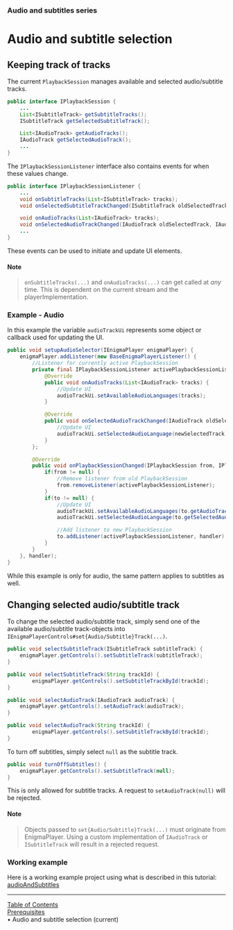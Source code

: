 ### Audio and subtitles series
# Audio and subtitle selection
## Keeping track of tracks

The current `PlaybackSession` manages available and selected audio/subtitle tracks.

```java
public interface IPlaybackSession {
    ...
    List<ISubtitleTrack> getSubtitleTracks();
    ISubtitleTrack getSelectedSubtitleTrack();

    List<IAudioTrack> getAudioTracks();
    IAudioTrack getSelectedAudioTrack();
    ...
}
```

The `IPlaybackSessionListener` interface also contains events for when these values change.

```java
public interface IPlaybackSessionListener {
    ...
    void onSubtitleTracks(List<ISubtitleTrack> tracks);
    void onSelectedSubtitleTrackChanged(ISubtitleTrack oldSelectedTrack, ISubtitleTrack newSelectedTrack);

    void onAudioTracks(List<IAudioTrack> tracks);
    void onSelectedAudioTrackChanged(IAudioTrack oldSelectedTrack, IAudioTrack newSelectedTrack);
    ...
}
```

These events can be used to initiate and update UI elements.

#### Note
> `onSubtitleTracks(...)` and `onAudioTracks(...)` can get called at *any* time. This is dependent on the current stream and the playerImplementation.


### Example - Audio

In this example the variable `audioTrackUi` represents some object or callback used for updating the UI.

```java
public void setupAudioSelector(IEnigmaPlayer enigmaPlayer) {
    enigmaPlayer.addListener(new BaseEnigmaPlayerListener() {
        //Listener for currently active PlaybackSession
        private final IPlaybackSessionListener activePlaybackSessionListener = new BasePlaybackSessionListener() {
            @Override
            public void onAudioTracks(List<IAudioTrack> tracks) {
                //Update UI
                audioTrackUi.setAvailableAudioLanguages(tracks);
            }

            @Override
            public void onSelectedAudioTrackChanged(IAudioTrack oldSelectedTrack, IAudioTrack newSelectedTrack) {
                //Update UI
                audioTrackUi.setSelectedAudioLanguage(newSelectedTrack);
            }
        };

        @Override
        public void onPlaybackSessionChanged(IPlaybackSession from, IPlaybackSession to) {
            if(from != null) {
                //Remove listener from old PlaybackSession
                from.removeListener(activePlaybackSessionListener);
            }
            if(to != null) {
                //Update UI
                audioTrackUi.setAvailableAudioLanguages(to.getAudioTracks());
                audioTrackUi.setSelectedAudioLanguage(to.getSelectedAudioTrack());

                //Add listener to new PlaybackSession
                to.addListener(activePlaybackSessionListener, handler);
            }
        }
    }, handler);
}
```

While this example is only for audio, the same pattern applies to subtitles as well.

## Changing selected audio/subtitle track

To change the selected audio/subtitle track, simply send one of the available audio/subtitle track-objects into `IEnigmaPlayerControls#set{Audio/Subtitle}Track(...)`.
```java
public void selectSubtitleTrack(ISubtitleTrack subtitleTrack) {
    enigmaPlayer.getControls().setSubtitleTrack(subtitleTrack);
}

public void selectSubtitleTrack(String trackId) {
        enigmaPlayer.getControls().setSubtitleTrackById(trackId);
}

public void selectAudioTrack(IAudioTrack audioTrack) {
    enigmaPlayer.getControls().setAudioTrack(audioTrack);
}

public void selectAudioTrack(String trackId) {
        enigmaPlayer.getControls().setSubtitleTrackById(trackId);
}
```

To turn off subtitles, simply select `null` as the subtitle track.

```java
public void turnOffSubtitles() {
    enigmaPlayer.getControls().setSubtitleTrack(null);
}
```

This is only allowed for subtitle tracks. A request to `setAudioTrack(null)` will be rejected.

#### Note
> Objects passed to `set{Audio/Subtitle}Track(...)` must originate from EnigmaPlayer. Using a custom implementation of `IAudioTrack` or `ISubtitleTrack` will result in a rejected request.

### Working example
Here is a working example project using what is described in this tutorial:
[audioAndSubtitles](https://github.com/EricssonBroadcastServices/EnigmaRiverAndroidTutorialApps/tree/r3.6.4/audioAndSubtitles)<br />



___
[Table of Contents](../index.md)<br/>
[Prerequisites](prerequisites.md)<br/>
&bull; Audio and subtitle selection (current)<br/>
